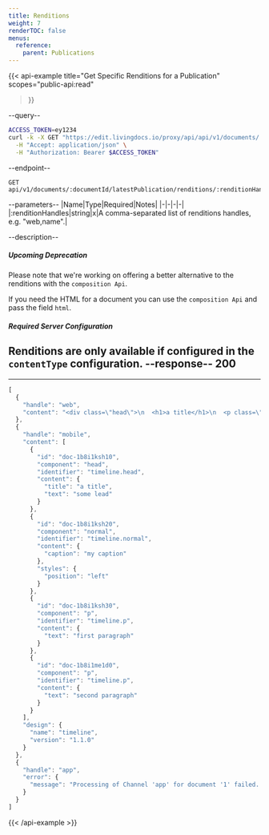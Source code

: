 ```yaml
---
title: Renditions
weight: 7
renderTOC: false
menus:
  reference:
    parent: Publications
---
```


{{< api-example
  title="Get Specific Renditions for a Publication"
  scopes="public-api:read"
>}}

--query--

```bash
ACCESS_TOKEN=ey1234
curl -k -X GET "https://edit.livingdocs.io/proxy/api/api/v1/documents/:documentId/latestPublication/renditions/:renditionHandles" \
  -H "Accept: application/json" \
  -H "Authorization: Bearer $ACCESS_TOKEN"
```

--endpoint--
```
GET api/v1/documents/:documentId/latestPublication/renditions/:renditionHandles
```

--parameters--
|Name|Type|Required|Notes|
|-|-|-|-|
|:renditionHandles|string|x|A comma-separated list of renditions handles, e.g. "web,name".|

--description--
##### Upcoming Deprecation
Please note that we're working on offering a better alternative to the renditions with the `composition Api`.

If you need the HTML for a document you can use the `composition Api` and pass the field `html`.

##### Required Server Configuration
Renditions are only available if configured in the `contentType` configuration.
--response--
200
---
---
```js
[
  {
    "handle": "web",
    "content": "<div class=\"head\">\n  <h1>a title</h1>\n  <p class=\"lead\">some lead</p>\n</div>\n<figure class=\"aspect-ratio left\">\n  <img class=\"doc-image-empty\" src=\"data:image/svg+xml;charset=UTF-8,…\">\n  <figcaption>my caption</figcaption>\n</figure>\n<p>first paragraph</p>\n<p>second</p>\n<p>and third one. :)</p>"
  },
  {
    "handle": "mobile",
    "content": [
      {
        "id": "doc-1b8i1ksh10",
        "component": "head",
        "identifier": "timeline.head",
        "content": {
          "title": "a title",
          "text": "some lead"
        }
      },
      {
        "id": "doc-1b8i1ksh20",
        "component": "normal",
        "identifier": "timeline.normal",
        "content": {
          "caption": "my caption"
        },
        "styles": {
          "position": "left"
        }
      },
      {
        "id": "doc-1b8i1ksh30",
        "component": "p",
        "identifier": "timeline.p",
        "content": {
          "text": "first paragraph"
        }
      },
      {
        "id": "doc-1b8i1me1d0",
        "component": "p",
        "identifier": "timeline.p",
        "content": {
          "text": "second paragraph"
        }
      }
    ],
    "design": {
      "name": "timeline",
      "version": "1.1.0"
    }
  },
  {
    "handle": "app",
    "error": {
      "message": "Processing of Channel 'app' for document '1' failed. Detailed error message…"
    }
  }
]
```

{{< /api-example >}}
